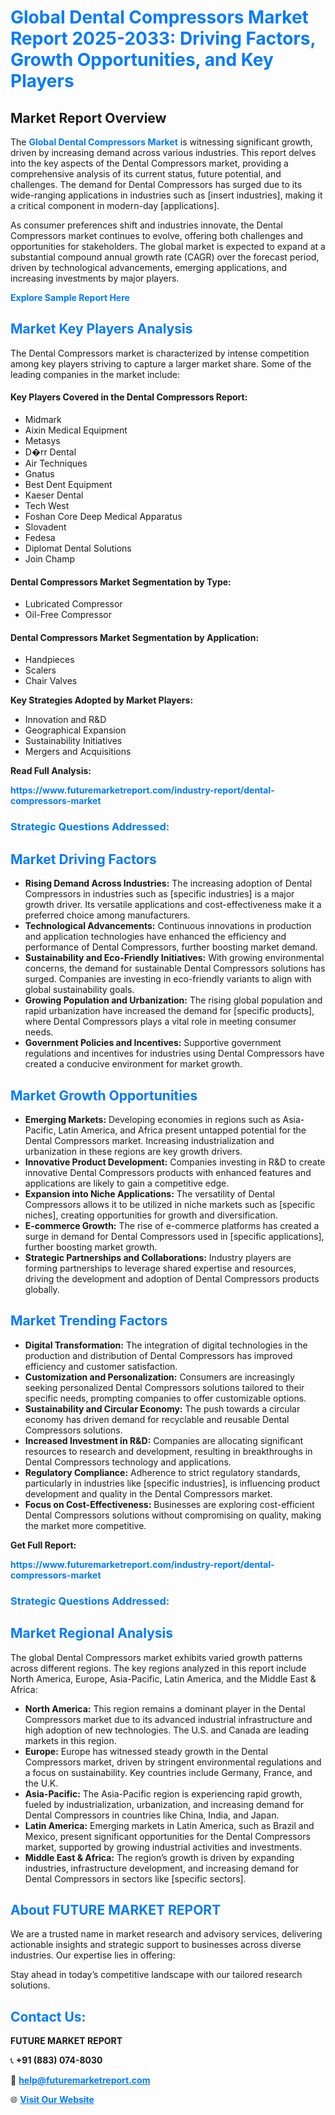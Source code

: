 <h1 style="color: #007BFF;">Global Dental Compressors Market Report 2025-2033: Driving Factors, Growth Opportunities, and Key Players</h1>

<section id="overview">
<h2>Market Report Overview</h2>
<p>The <a href="https://www.futuremarketreport.com/industry-report/dental-compressors-market" style="color: #007BFF; text-decoration: none;"><strong>Global Dental Compressors Market</strong></a> is witnessing significant growth, driven by increasing demand across various industries. This report delves into the key aspects of the Dental Compressors market, providing a comprehensive analysis of its current status, future potential, and challenges. The demand for Dental Compressors has surged due to its wide-ranging applications in industries such as [insert industries], making it a critical component in modern-day [applications].</p>
<p>As consumer preferences shift and industries innovate, the Dental Compressors market continues to evolve, offering both challenges and opportunities for stakeholders. The global market is expected to expand at a substantial compound annual growth rate (CAGR) over the forecast period, driven by technological advancements, emerging applications, and increasing investments by major players.</p>
</section>

<section id="overview">
<p><a href="https://www.futuremarketreport.com/request-sample/reportId=77185" style="color: #007BFF; text-decoration: none;"><strong>Explore Sample Report Here</strong></a></p>
</section>

<section id="key-players">
<h2 style="color: #007BFF;">Market Key Players Analysis</h2>
<p>The Dental Compressors market is characterized by intense competition among key players striving to capture a larger market share. Some of the leading companies in the market include:</p>
<h4>Key Players Covered in the Dental Compressors Report:</h4>
<ul><li>Midmark</li><li>Aixin Medical Equipment</li><li>Metasys</li><li>D�rr Dental</li><li>Air Techniques</li><li>Gnatus</li><li>Best Dent Equipment</li><li>Kaeser Dental</li><li>Tech West</li><li>Foshan Core Deep Medical Apparatus</li><li>Slovadent</li><li>Fedesa</li><li>Diplomat Dental Solutions</li><li>Join Champ</li></ul>
<h4>Dental Compressors Market Segmentation by Type:</h4>
<ul><li>Lubricated Compressor</li><li>Oil-Free Compressor</li></ul>

<h4>Dental Compressors Market Segmentation by Application:</h4>
<ul><li>Handpieces</li><li>Scalers</li><li>Chair Valves</li></ul>
<p><strong>Key Strategies Adopted by Market Players:</strong></p>
<ul>
<li>Innovation and R&D</li>
<li>Geographical Expansion</li>
<li>Sustainability Initiatives</li>
<li>Mergers and Acquisitions</li>
</ul>
</section>

<section>
<p><strong>Read Full Analysis: </strong></p><a href="https://www.futuremarketreport.com/industry-report/dental-compressors-market" style="color: #007BFF; text-decoration: none;"><strong>https://www.futuremarketreport.com/industry-report/dental-compressors-market</strong></a>
<h3 style="color: #007BFF;">Strategic Questions Addressed:</h3>
</section>

<section id="driving-factors">
<h2 style="color: #007BFF;">Market Driving Factors</h2>
<ul>
<li><strong>Rising Demand Across Industries:</strong> The increasing adoption of Dental Compressors in industries such as [specific industries] is a major growth driver. Its versatile applications and cost-effectiveness make it a preferred choice among manufacturers.</li>
<li><strong>Technological Advancements:</strong> Continuous innovations in production and application technologies have enhanced the efficiency and performance of Dental Compressors, further boosting market demand.</li>
<li><strong>Sustainability and Eco-Friendly Initiatives:</strong> With growing environmental concerns, the demand for sustainable Dental Compressors solutions has surged. Companies are investing in eco-friendly variants to align with global sustainability goals.</li>
<li><strong>Growing Population and Urbanization:</strong> The rising global population and rapid urbanization have increased the demand for [specific products], where Dental Compressors plays a vital role in meeting consumer needs.</li>
<li><strong>Government Policies and Incentives:</strong> Supportive government regulations and incentives for industries using Dental Compressors have created a conducive environment for market growth.</li>
</ul>
</section>

<section id="growth-opportunities">
<h2 style="color: #007BFF;">Market Growth Opportunities</h2>
<ul>
<li><strong>Emerging Markets:</strong> Developing economies in regions such as Asia-Pacific, Latin America, and Africa present untapped potential for the Dental Compressors market. Increasing industrialization and urbanization in these regions are key growth drivers.</li>
<li><strong>Innovative Product Development:</strong> Companies investing in R&D to create innovative Dental Compressors products with enhanced features and applications are likely to gain a competitive edge.</li>
<li><strong>Expansion into Niche Applications:</strong> The versatility of Dental Compressors allows it to be utilized in niche markets such as [specific niches], creating opportunities for growth and diversification.</li>
<li><strong>E-commerce Growth:</strong> The rise of e-commerce platforms has created a surge in demand for Dental Compressors used in [specific applications], further boosting market growth.</li>
<li><strong>Strategic Partnerships and Collaborations:</strong> Industry players are forming partnerships to leverage shared expertise and resources, driving the development and adoption of Dental Compressors products globally.</li>
</ul>
</section>

<section id="trending-factors">
<h2 style="color: #007BFF;">Market Trending Factors</h2>
<ul>
<li><strong>Digital Transformation:</strong> The integration of digital technologies in the production and distribution of Dental Compressors has improved efficiency and customer satisfaction.</li>
<li><strong>Customization and Personalization:</strong> Consumers are increasingly seeking personalized Dental Compressors solutions tailored to their specific needs, prompting companies to offer customizable options.</li>
<li><strong>Sustainability and Circular Economy:</strong> The push towards a circular economy has driven demand for recyclable and reusable Dental Compressors solutions.</li>
<li><strong>Increased Investment in R&D:</strong> Companies are allocating significant resources to research and development, resulting in breakthroughs in Dental Compressors technology and applications.</li>
<li><strong>Regulatory Compliance:</strong> Adherence to strict regulatory standards, particularly in industries like [specific industries], is influencing product development and quality in the Dental Compressors market.</li>
<li><strong>Focus on Cost-Effectiveness:</strong> Businesses are exploring cost-efficient Dental Compressors solutions without compromising on quality, making the market more competitive.</li>
</ul>
</section>

<section>
<p><strong>Get Full Report: </strong></p><a href="https://www.futuremarketreport.com/industry-report/dental-compressors-market" style="color: #007BFF; text-decoration: none;"><strong>https://www.futuremarketreport.com/industry-report/dental-compressors-market</strong></a>
<h3 style="color: #007BFF;">Strategic Questions Addressed:</h3>
</section>


<section id="regional-analysis">
<h2 style="color: #007BFF;">Market Regional Analysis</h2>
<p>The global Dental Compressors market exhibits varied growth patterns across different regions. The key regions analyzed in this report include North America, Europe, Asia-Pacific, Latin America, and the Middle East & Africa:</p>
<ul>
<li><strong>North America:</strong> This region remains a dominant player in the Dental Compressors market due to its advanced industrial infrastructure and high adoption of new technologies. The U.S. and Canada are leading markets in this region.</li>
<li><strong>Europe:</strong> Europe has witnessed steady growth in the Dental Compressors market, driven by stringent environmental regulations and a focus on sustainability. Key countries include Germany, France, and the U.K.</li>
<li><strong>Asia-Pacific:</strong> The Asia-Pacific region is experiencing rapid growth, fueled by industrialization, urbanization, and increasing demand for Dental Compressors in countries like China, India, and Japan.</li>
<li><strong>Latin America:</strong> Emerging markets in Latin America, such as Brazil and Mexico, present significant opportunities for the Dental Compressors market, supported by growing industrial activities and investments.</li>
<li><strong>Middle East & Africa:</strong> The region’s growth is driven by expanding industries, infrastructure development, and increasing demand for Dental Compressors in sectors like [specific sectors].</li>
</ul>
</section>

<footer>
<h2 style="color: #007BFF;">About FUTURE MARKET REPORT</h2>
<p>We are a trusted name in market research and advisory services, delivering actionable insights and strategic support to businesses across diverse industries. Our expertise lies in offering:</p>

<p>Stay ahead in today’s competitive landscape with our tailored research solutions.</p>

<h2 style="color: #007BFF;">Contact Us:</h2>
<p><strong>FUTURE MARKET REPORT</strong></p>
<p>📞 <strong>+91 (883) 074-8030</strong></p>
<p>📧 <strong><a href="mailto:help@futuremarketreport.com" style="color: #007BFF;">help@futuremarketreport.com</a></strong></p>
<p>🌐 <strong><a href="https://www.futuremarketreport.com/" style="color: #007BFF;">Visit Our Website</a></strong></p>
</footer>